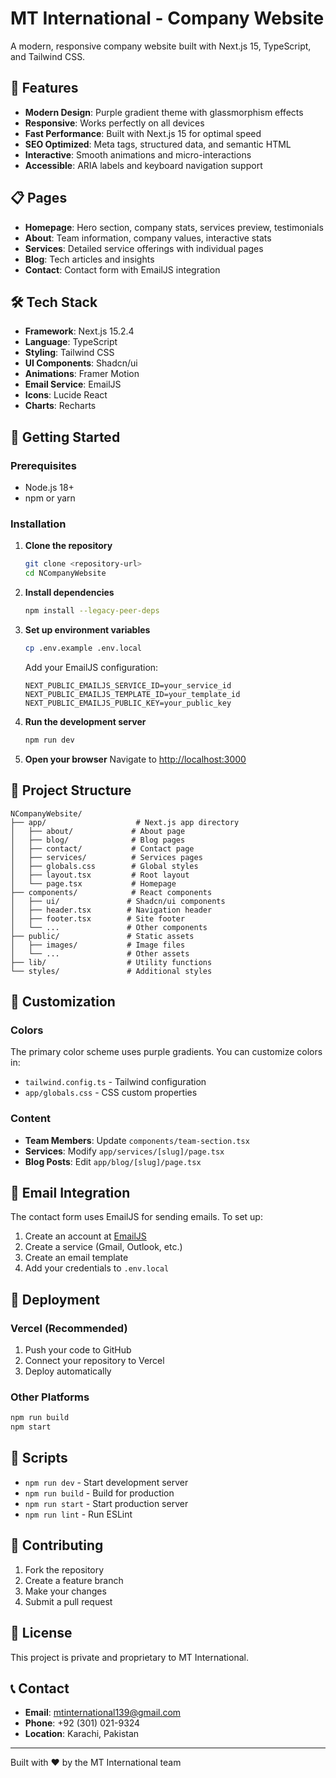 # MT International - Company Website

A modern, responsive company website built with Next.js 15, TypeScript, and Tailwind CSS.

## 🚀 Features

- **Modern Design**: Purple gradient theme with glassmorphism effects
- **Responsive**: Works perfectly on all devices
- **Fast Performance**: Built with Next.js 15 for optimal speed
- **SEO Optimized**: Meta tags, structured data, and semantic HTML
- **Interactive**: Smooth animations and micro-interactions
- **Accessible**: ARIA labels and keyboard navigation support

## 📋 Pages

- **Homepage**: Hero section, company stats, services preview, testimonials
- **About**: Team information, company values, interactive stats
- **Services**: Detailed service offerings with individual pages
- **Blog**: Tech articles and insights
- **Contact**: Contact form with EmailJS integration

## 🛠️ Tech Stack

- **Framework**: Next.js 15.2.4
- **Language**: TypeScript
- **Styling**: Tailwind CSS
- **UI Components**: Shadcn/ui
- **Animations**: Framer Motion
- **Email Service**: EmailJS
- **Icons**: Lucide React
- **Charts**: Recharts

## 🚀 Getting Started

### Prerequisites

- Node.js 18+ 
- npm or yarn

### Installation

1. **Clone the repository**
   ```bash
   git clone <repository-url>
   cd NCompanyWebsite
   ```

2. **Install dependencies**
   ```bash
   npm install --legacy-peer-deps
   ```

3. **Set up environment variables**
   ```bash
   cp .env.example .env.local
   ```
   
   Add your EmailJS configuration:
   ```
   NEXT_PUBLIC_EMAILJS_SERVICE_ID=your_service_id
   NEXT_PUBLIC_EMAILJS_TEMPLATE_ID=your_template_id
   NEXT_PUBLIC_EMAILJS_PUBLIC_KEY=your_public_key
   ```

4. **Run the development server**
   ```bash
   npm run dev
   ```

5. **Open your browser**
   Navigate to [http://localhost:3000](http://localhost:3000)

## 📁 Project Structure

```
NCompanyWebsite/
├── app/                    # Next.js app directory
│   ├── about/             # About page
│   ├── blog/              # Blog pages
│   ├── contact/           # Contact page
│   ├── services/          # Services pages
│   ├── globals.css        # Global styles
│   ├── layout.tsx         # Root layout
│   └── page.tsx           # Homepage
├── components/            # React components
│   ├── ui/               # Shadcn/ui components
│   ├── header.tsx        # Navigation header
│   ├── footer.tsx        # Site footer
│   └── ...               # Other components
├── public/               # Static assets
│   ├── images/           # Image files
│   └── ...               # Other assets
├── lib/                  # Utility functions
└── styles/               # Additional styles
```

## 🎨 Customization

### Colors
The primary color scheme uses purple gradients. You can customize colors in:
- `tailwind.config.ts` - Tailwind configuration
- `app/globals.css` - CSS custom properties

### Content
- **Team Members**: Update `components/team-section.tsx`
- **Services**: Modify `app/services/[slug]/page.tsx`
- **Blog Posts**: Edit `app/blog/[slug]/page.tsx`

## 📧 Email Integration

The contact form uses EmailJS for sending emails. To set up:

1. Create an account at [EmailJS](https://www.emailjs.com/)
2. Create a service (Gmail, Outlook, etc.)
3. Create an email template
4. Add your credentials to `.env.local`

## 🚀 Deployment

### Vercel (Recommended)
1. Push your code to GitHub
2. Connect your repository to Vercel
3. Deploy automatically

### Other Platforms
```bash
npm run build
npm start
```

## 📝 Scripts

- `npm run dev` - Start development server
- `npm run build` - Build for production
- `npm run start` - Start production server
- `npm run lint` - Run ESLint

## 🤝 Contributing

1. Fork the repository
2. Create a feature branch
3. Make your changes
4. Submit a pull request

## 📄 License

This project is private and proprietary to MT International.

## 📞 Contact

- **Email**: mtinternational139@gmail.com
- **Phone**: +92 (301) 021-9324
- **Location**: Karachi, Pakistan

---

Built with ❤️ by the MT International team
